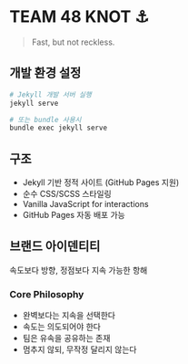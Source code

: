 # TEAM 48 KNOT ⚓

> Fast, but not reckless.

## 개발 환경 설정

```bash
# Jekyll 개발 서버 실행
jekyll serve

# 또는 bundle 사용시
bundle exec jekyll serve
```

## 구조

- Jekyll 기반 정적 사이트 (GitHub Pages 지원)
- 순수 CSS/SCSS 스타일링
- Vanilla JavaScript for interactions
- GitHub Pages 자동 배포 가능

## 브랜드 아이덴티티

속도보다 방향, 정점보다 지속 가능한 항해

### Core Philosophy
- 완벽보다는 지속을 선택한다
- 속도는 의도되어야 한다
- 팀은 유속을 공유하는 존재
- 멈추지 않되, 무작정 달리지 않는다